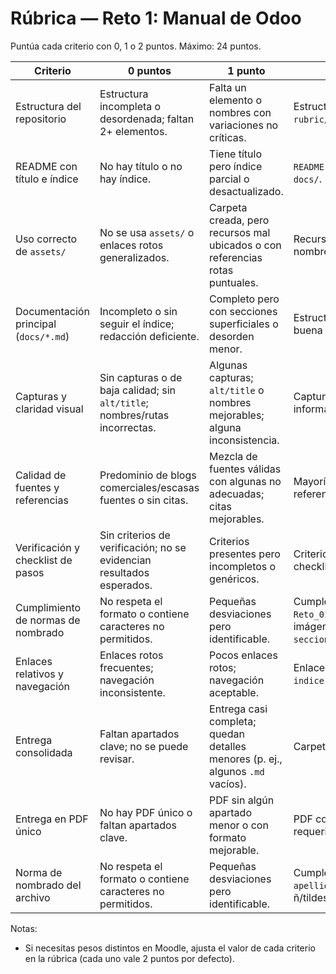 # Rúbrica — Reto 1: Manual de Odoo

Puntúa cada criterio con 0, 1 o 2 puntos. Máximo: 24 puntos.

| Criterio | 0 puntos | 1 punto | 2 puntos |
|---|---|---|---|
| Estructura del repositorio | Estructura incompleta o desordenada; faltan 2+ elementos. | Falta un elemento o nombres con variaciones no críticas. | Estructura exacta: `docs/` (00-11 + 99), `assets/img/`, `rubric/`, `README.md`. |
| README con título e índice | No hay título o no hay índice. | Tiene título pero índice parcial o desactualizado. | `README.md` con título claro e índice alineado con `docs/`. |
| Uso correcto de `assets/` | No se usa `assets/` o enlaces rotos generalizados. | Carpeta creada, pero recursos mal ubicados o con referencias rotas puntuales. | Recursos en `assets/img/<NN-seccion>/` con nombres esperados y referenciados desde los `.md`. |
| Documentación principal (`docs/*.md`) | Incompleto o sin seguir el índice; redacción deficiente. | Completo pero con secciones superficiales o desorden menor. | Estructurado, completo y coherente con el índice; buena redacción. |
| Capturas y claridad visual | Sin capturas o de baja calidad; sin `alt/title`; nombres/rutas incorrectas. | Algunas capturas; `alt/title` o nombres mejorables; alguna inconsistencia. | Capturas nítidas y numeradas; `alt/title` informativos; rutas relativas correctas. |
| Calidad de fuentes y referencias | Predominio de blogs comerciales/escasas fuentes o sin citas. | Mezcla de fuentes válidas con algunas no adecuadas; citas mejorables. | Mayoría de fuentes oficiales o artículos técnicos; referencias precisas; enlace a vídeo si aplica. |
| Verificación y checklist de pasos | Sin criterios de verificación; no se evidencian resultados esperados. | Criterios presentes pero incompletos o genéricos. | Criterios claros por paso; resultados verificables; checklist en `11-tips_y_checklist.md`. |
| Cumplimiento de normas de nombrado | No respeta el formato o contiene caracteres no permitidos. | Pequeñas desviaciones pero identificable. | Cumple exactamente: carpeta `Reto_01_Manual_Odoo_NombreAlumno_ApellidosAlumno`; imágenes `assets/img/<NN-seccion>/pasoNN_descripcion-kebab.png`. |
| Enlaces relativos y navegación | Enlaces rotos frecuentes; navegación inconsistente. | Pocos enlaces rotos; navegación aceptable. | Enlaces relativos correctos entre `docs`; índice en `01-indice.md` y enlaces cruzados operativos. |
| Entrega consolidada | Faltan apartados clave; no se puede revisar. | Entrega casi completa; quedan detalles menores (p. ej., algunos `.md` vacíos). | Carpeta entregable completa y lista para revisión. |
| Entrega en PDF único | No hay PDF único o faltan apartados clave. | PDF sin algún apartado menor o con formato mejorable. | PDF consolidado con todos los apartados requeridos. |
| Norma de nombrado del archivo | No respeta el formato o contiene caracteres no permitidos. | Pequeñas desviaciones pero identificable. | Cumple exactamente: `apellido1_apellido2_nombre_SIGxx_Tarea` (sin ñ/tildes). |

Notas:
- Si necesitas pesos distintos en Moodle, ajusta el valor de cada criterio en la rúbrica (cada uno vale 2 puntos por defecto).

